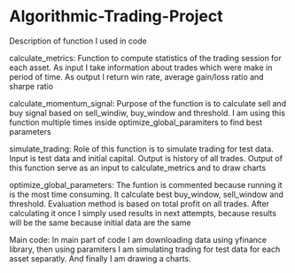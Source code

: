 # Algorithmic-Trading-Project

Description of function I used in code

calculate_metrics:
  Function to compute statistics of the trading session for each asset. As input I take information about trades which were make in period of   time. As output I return win rate, average gain/loss ratio and sharpe ratio

calculate_momentum_signal:
  Purpose of the function is to calculate sell and buy signal based on sell_windiw, buy_window and threshold. I am using this function
  multiple times inside optimize_global_paramiters to find best parameters

simulate_trading:
  Role of this function is to simulate trading for test data. Input is test data and initial capital. Output is history of all trades. Output
  of this function serve as an input to calculate_metrics and to draw charts

optimize_global_parameters:
  The funtion is commented because running it is the most time consuming. It calculate best buy_window, sell_window and threshold. 
  Evaluation method is based on total profit on all trades. After calculating it once I simply used results in next attempts, because 
  results will be the same because initial data are the same

Main code:
  In main part of code I am downloading data using yfinance library, then using paramiters I am simulating trading for test data for each asset separatly. And finally I am drawing a charts.

